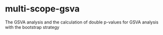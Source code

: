 # multi-scope-gsva
The GSVA analysis and the calculation of double p-values for GSVA analysis with the bootstrap strategy
